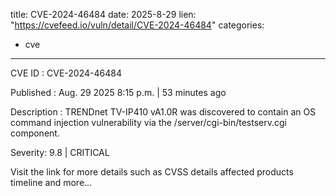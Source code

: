  
title: CVE-2024-46484
date: 2025-8-29
lien: "https://cvefeed.io/vuln/detail/CVE-2024-46484"
categories:
  - cve
---

CVE ID : CVE-2024-46484

Published :  Aug. 29
2025
8:15 p.m. | 53 minutes ago

Description : TRENDnet TV-IP410 vA1.0R was discovered to contain an OS command injection vulnerability via the /server/cgi-bin/testserv.cgi component.

Severity: 9.8 | CRITICAL

Visit the link for more details
such as CVSS details
affected products
timeline
and more...
